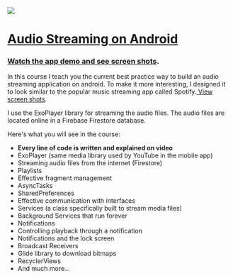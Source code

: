 <a href='https://codingwithmitch.com/courses/android-audio-streaming/' target='_blank'><img class='header-img' src='https://codingwithmitch.s3.amazonaws.com/static/android-spotify-clone/images/Spotify_Clone.png' /></a>

<h1><a href='https://codingwithmitch.com/courses/android-audio-streaming/' target='_blank'>Audio Streaming on Android</a></h1>
<h3><a href='https://codingwithmitch.com/courses/android-audio-streaming/' target='_blank'>Watch the app demo and see screen shots</a>.</h3>

<p>In this course I teach you the current best practice way to build an audio streaming application on android. To make it more interesting, I designed it to look similar to the popular music streaming app called Spotify.<a href="https://codingwithmitch.com/courses/android-audio-streaming/"> View screen shots</a>.</p>

<p>I use the ExoPlayer library for streaming the audio files. The audio files are located online in a Firebase Firestore database. </p>

<p>Here's what you will see in the course:</p>
<ul>
<li><strong>Every line of code is written and explained on video</strong></li>
<li>ExoPlayer (same media library used by YouTube in the mobile app)</li>
<li>Streaming audio files from the internet (Firestore)</li>
<li>Playlists</li>
<li>Effective fragment management</li>
<li>AsyncTasks</li>
<li>SharedPreferences</li>
<li>Effective communication with interfaces</li>
<li>Services (a class specifically built to stream media files)</li>
<li>Background Services that run forever</li>
<li>Notifications</li>
<li>Controlling playback through a notification</li>
<li>Notifications and the lock screen</li>
<li>Broadcast Receivers</li>
<li>Glide library to download bitmaps</li>
<li>RecyclerViews</li>
<li>And much more...</li>
</ul>
<br>
